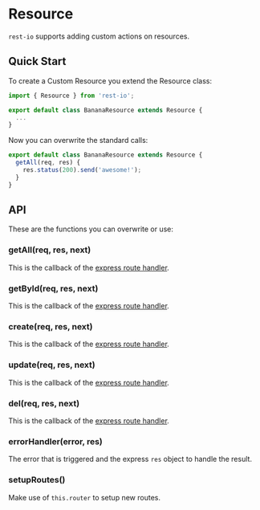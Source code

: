 # Resource
`rest-io` supports adding custom actions on resources.

## Quick Start
To create a Custom Resource you extend the Resource class:

```javascript
import { Resource } from 'rest-io';

export default class BananaResource extends Resource {
  ...
}
```

Now you can overwrite the standard calls:

```javascript
export default class BananaResource extends Resource {
  getAll(req, res) {
    res.status(200).send('awesome!');
  }
}
```

## API
These are the functions you can overwrite or use:

### getAll(req, res, next)
This is the callback of the [express route handler](http://expressjs.com/guide/routing.html).

### getById(req, res, next)
This is the callback of the [express route handler](http://expressjs.com/guide/routing.html).

### create(req, res, next)
This is the callback of the [express route handler](http://expressjs.com/guide/routing.html).

### update(req, res, next)
This is the callback of the [express route handler](http://expressjs.com/guide/routing.html).

### del(req, res, next)
This is the callback of the [express route handler](http://expressjs.com/guide/routing.html).

### errorHandler(error, res)
The error that is triggered and the express `res` object to handle the result.

### setupRoutes()
Make use of `this.router` to setup new routes.
